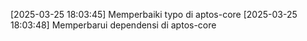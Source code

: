 [2025-03-25 18:03:45] Memperbaiki typo di aptos-core
[2025-03-25 18:03:48] Memperbarui dependensi di aptos-core
